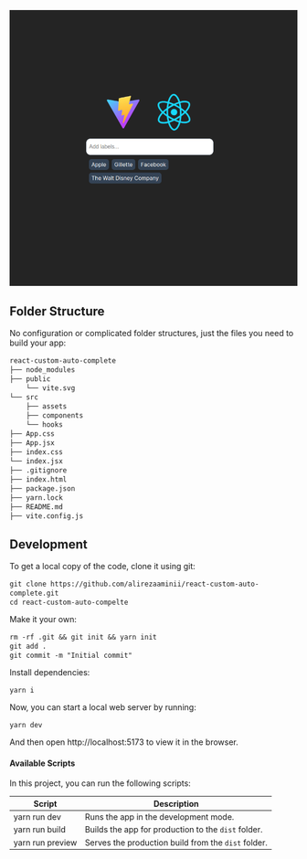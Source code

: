 ![React-Custom-AutoComplete](https://github.com/alirezaaminii/react-custom-auto-complete/blob/main/Screenshot%20from%202023-11-12%2023-50-27.png)

## Folder Structure

No configuration or complicated folder structures, just the files you need to build your app:

```
react-custom-auto-complete
├── node_modules
├── public
    └── vite.svg
└── src
    ├── assets
    ├── components
    └── hooks
├── App.css
├── App.jsx
├── index.css
└── index.jsx
├── .gitignore
├── index.html
├── package.json
├── yarn.lock
├── README.md
├── vite.config.js
```

## Development

To get a local copy of the code, clone it using git:

```
git clone https://github.com/alirezaaminii/react-custom-auto-complete.git
cd react-custom-auto-compelte
```

Make it your own:

```
rm -rf .git && git init && yarn init
git add .
git commit -m "Initial commit"
```

Install dependencies:

```
yarn i
```

Now, you can start a local web server by running:

```
yarn dev
```

And then open http://localhost:5173 to view it in the browser.

#### Available Scripts

In this project, you can run the following scripts:

| Script           | Description                                         |
|------------------|-----------------------------------------------------|
| yarn run dev     | Runs the app in the development mode.               |
| yarn run build   | Builds the app for production to the `dist` folder. |
| yarn run preview | Serves the production build from the `dist` folder. |
